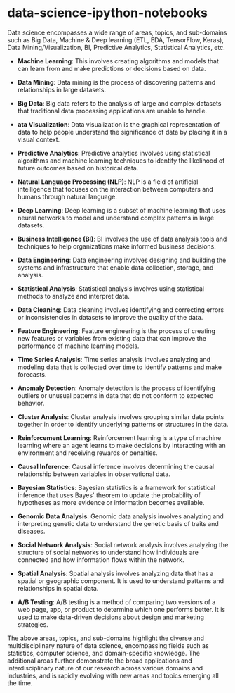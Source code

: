 # data-science-ipython-notebooks
Data science encompasses a wide range of areas, topics, and sub-domains such as Big Data, Machine &amp; Deep learning (ETL, EDA, TensorFlow, Keras), Data Mining/Visualization, BI, Predictive Analytics, Statistical Analytics, etc.


 - **Machine Learning**: This involves creating algorithms and models that can learn from and make predictions or decisions based on data.

 - **Data Mining**: Data mining is the process of discovering patterns and relationships in large datasets.

 - **Big Data**: Big data refers to the analysis of large and complex datasets that traditional data processing applications are unable to handle.

 - **ata Visualization**: Data visualization is the graphical representation of data to help people understand the significance of data by placing it in a visual context.

 - **Predictive Analytics**: Predictive analytics involves using statistical algorithms and machine learning techniques to identify the likelihood of future outcomes based on historical data.

 - **Natural Language Processing (NLP)**: NLP is a field of artificial intelligence that focuses on the interaction between computers and humans through natural language.

 - **Deep Learning**: Deep learning is a subset of machine learning that uses neural networks to model and understand complex patterns in large datasets.

 - **Business Intelligence (BI)**: BI involves the use of data analysis tools and techniques to help organizations make informed business decisions.

 - **Data Engineering**: Data engineering involves designing and building the systems and infrastructure that enable data collection, storage, and analysis.

 - **Statistical Analysis**: Statistical analysis involves using statistical methods to analyze and interpret data.

 - **Data Cleaning**: Data cleaning involves identifying and correcting errors or inconsistencies in datasets to improve the quality of the data.

 - **Feature Engineering**: Feature engineering is the process of creating new features or variables from existing data that can improve the performance of machine learning models.

 - **Time Series Analysis**: Time series analysis involves analyzing and modeling data that is collected over time to identify patterns and make forecasts.

 - **Anomaly Detection**: Anomaly detection is the process of identifying outliers or unusual patterns in data that do not conform to expected behavior.

 - **Cluster Analysis**: Cluster analysis involves grouping similar data points together in order to identify underlying patterns or structures in the data.

 - **Reinforcement Learning**: Reinforcement learning is a type of machine learning where an agent learns to make decisions by interacting with an environment and receiving rewards or penalties.

 - **Causal Inference**: Causal inference involves determining the causal relationship between variables in observational data.

 - **Bayesian Statistics**: Bayesian statistics is a framework for statistical inference that uses Bayes' theorem to update the probability of hypotheses as more evidence or information becomes available.

 - **Genomic Data Analysis**: Genomic data analysis involves analyzing and interpreting genetic data to understand the genetic basis of traits and diseases.

 - **Social Network Analysis**: Social network analysis involves analyzing the structure of social networks to understand how individuals are connected and how information flows within the network.

 - **Spatial Analysis**: Spatial analysis involves analyzing data that has a spatial or geographic component. It is used to understand patterns and relationships in spatial data.

 - **A/B Testing**: A/B testing is a method of comparing two versions of a web page, app, or product to determine which one performs better. It is used to make data-driven decisions about design and marketing strategies.

The above areas, topics, and sub-domains highlight the diverse and multidisciplinary nature of data science, encompassing fields such as statistics, computer science, and domain-specific knowledge. The additional areas further demonstrate the broad applications and interdisciplinary nature of our research across various domains and industries, and is rapidly evolving with new areas and topics emerging all the time.
